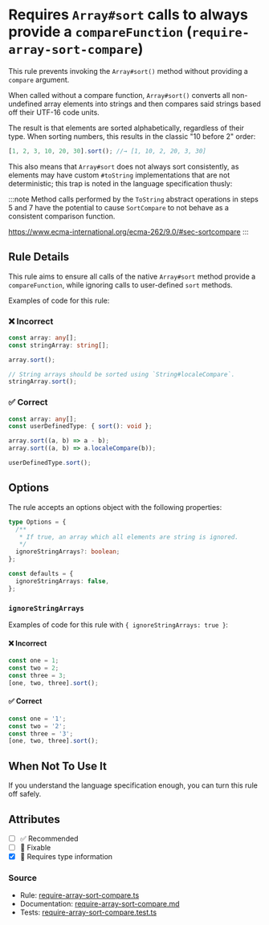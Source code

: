 # Requires `Array#sort` calls to always provide a `compareFunction` (`require-array-sort-compare`)

This rule prevents invoking the `Array#sort()` method without providing a `compare` argument.

When called without a compare function, `Array#sort()` converts all non-undefined array elements into strings and then compares said strings based off their UTF-16 code units.

The result is that elements are sorted alphabetically, regardless of their type.
When sorting numbers, this results in the classic "10 before 2" order:

```ts
[1, 2, 3, 10, 20, 30].sort(); //→ [1, 10, 2, 20, 3, 30]
```

This also means that `Array#sort` does not always sort consistently, as elements may have custom `#toString` implementations that are not deterministic; this trap is noted in the language specification thusly:

:::note
Method calls performed by the `ToString` abstract operations in steps 5 and 7 have the potential to cause `SortCompare` to not behave as a consistent comparison function.

https://www.ecma-international.org/ecma-262/9.0/#sec-sortcompare
:::

## Rule Details

This rule aims to ensure all calls of the native `Array#sort` method provide a `compareFunction`, while ignoring calls to user-defined `sort` methods.

Examples of code for this rule:

<!--tabs-->

### ❌ Incorrect

```ts
const array: any[];
const stringArray: string[];

array.sort();

// String arrays should be sorted using `String#localeCompare`.
stringArray.sort();
```

### ✅ Correct

```ts
const array: any[];
const userDefinedType: { sort(): void };

array.sort((a, b) => a - b);
array.sort((a, b) => a.localeCompare(b));

userDefinedType.sort();
```

## Options

The rule accepts an options object with the following properties:

```ts
type Options = {
  /**
   * If true, an array which all elements are string is ignored.
   */
  ignoreStringArrays?: boolean;
};

const defaults = {
  ignoreStringArrays: false,
};
```

### `ignoreStringArrays`

Examples of code for this rule with `{ ignoreStringArrays: true }`:

<!--tabs-->

#### ❌ Incorrect

```ts
const one = 1;
const two = 2;
const three = 3;
[one, two, three].sort();
```

#### ✅ Correct

```ts
const one = '1';
const two = '2';
const three = '3';
[one, two, three].sort();
```

## When Not To Use It

If you understand the language specification enough, you can turn this rule off safely.

## Attributes

- [ ] ✅ Recommended
- [ ] 🔧 Fixable
- [x] 💭 Requires type information

### Source

- Rule: [require-array-sort-compare.ts](https://github.com/typescript-eslint/typescript-eslint/blob/main/packages/eslint-plugin/src/rules/require-array-sort-compare.ts)
- Documentation: [require-array-sort-compare.md](https://github.com/typescript-eslint/typescript-eslint/blob/main/packages/eslint-plugin/docs/rules/require-array-sort-compare.md)
- Tests: [require-array-sort-compare.test.ts](https://github.com/typescript-eslint/typescript-eslint/blob/main/packages/eslint-plugin/tests/rules/require-array-sort-compare.test.ts)
